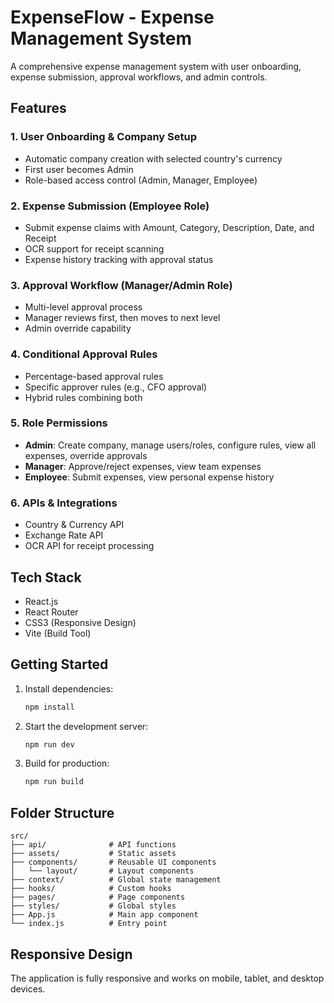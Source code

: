 # ExpenseFlow - Expense Management System

A comprehensive expense management system with user onboarding, expense submission, approval workflows, and admin controls.

## Features

### 1. User Onboarding & Company Setup
- Automatic company creation with selected country's currency
- First user becomes Admin
- Role-based access control (Admin, Manager, Employee)

### 2. Expense Submission (Employee Role)
- Submit expense claims with Amount, Category, Description, Date, and Receipt
- OCR support for receipt scanning
- Expense history tracking with approval status

### 3. Approval Workflow (Manager/Admin Role)
- Multi-level approval process
- Manager reviews first, then moves to next level
- Admin override capability

### 4. Conditional Approval Rules
- Percentage-based approval rules
- Specific approver rules (e.g., CFO approval)
- Hybrid rules combining both

### 5. Role Permissions
- **Admin**: Create company, manage users/roles, configure rules, view all expenses, override approvals
- **Manager**: Approve/reject expenses, view team expenses
- **Employee**: Submit expenses, view personal expense history

### 6. APIs & Integrations
- Country & Currency API
- Exchange Rate API
- OCR API for receipt processing

## Tech Stack
- React.js
- React Router
- CSS3 (Responsive Design)
- Vite (Build Tool)

## Getting Started

1. Install dependencies:
   ```bash
   npm install
   ```

2. Start the development server:
   ```bash
   npm run dev
   ```

3. Build for production:
   ```bash
   npm run build
   ```

## Folder Structure
```
src/
├── api/              # API functions
├── assets/           # Static assets
├── components/       # Reusable UI components
│   └── layout/       # Layout components
├── context/          # Global state management
├── hooks/            # Custom hooks
├── pages/            # Page components
├── styles/           # Global styles
├── App.js            # Main app component
└── index.js          # Entry point
```

## Responsive Design
The application is fully responsive and works on mobile, tablet, and desktop devices.